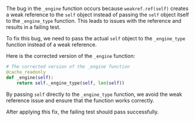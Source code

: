 The bug in the `_engine` function occurs because `weakref.ref(self)` creates a weak reference to the `self` object instead of passing the `self` object itself to the `_engine_type` function. This leads to issues with the reference and results in a failing test.

To fix this bug, we need to pass the actual `self` object to the `_engine_type` function instead of a weak reference.

Here is the corrected version of the `_engine` function:
```python
# The corrected version of the _engine function
@cache_readonly
def _engine(self):
    return self._engine_type(self, len(self))
```

By passing `self` directly to the `_engine_type` function, we avoid the weak reference issue and ensure that the function works correctly.

After applying this fix, the failing test should pass successfully.